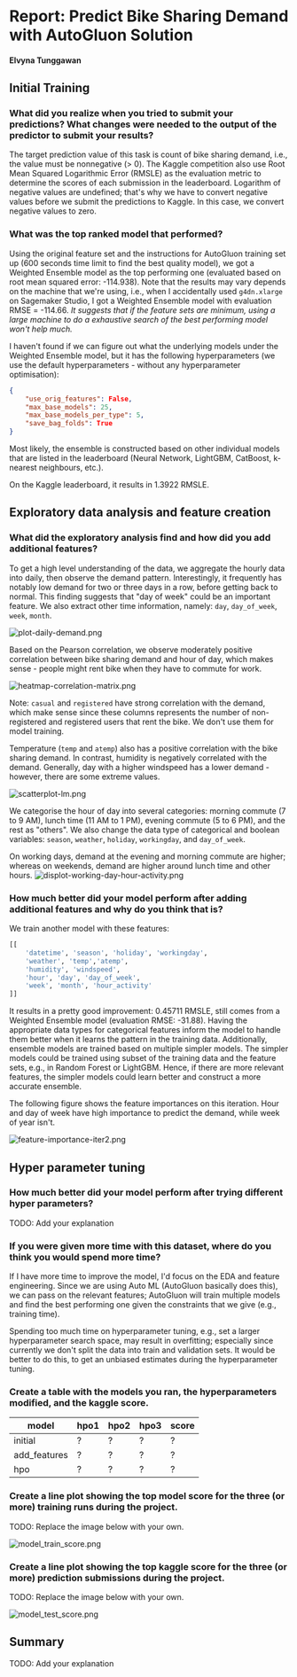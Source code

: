 # Report: Predict Bike Sharing Demand with AutoGluon Solution
#### Elvyna Tunggawan

## Initial Training
### What did you realize when you tried to submit your predictions? What changes were needed to the output of the predictor to submit your results?

The target prediction value of this task is count of bike sharing demand, i.e., the value must be nonnegative (> 0). The Kaggle competition also use Root Mean Squared Logarithmic Error (RMSLE) as the evaluation metric to determine the scores of each submission in the leaderboard. Logarithm of negative values are undefined; that's why we have to convert negative values before we submit the predictions to Kaggle. In this case, we convert negative values to zero.

### What was the top ranked model that performed?

Using the original feature set and the instructions for AutoGluon training set up (600 seconds time limit to find the best quality model), we got a Weighted Ensemble model as the top performing one (evaluated based on root mean squared error: -114.938). Note that the results may vary depends on the machine that we're using, i.e., when I accidentally used `g4dn.xlarge` on Sagemaker Studio, I got a Weighted Ensemble model with evaluation RMSE = -114.66. *It suggests that if the feature sets are minimum, using a large machine to do a exhaustive search of the best performing model won't help much.*

I haven't found if we can figure out what the underlying models under the Weighted Ensemble model, but it has the following hyperparameters (we use the default hyperparameters - without any hyperparameter optimisation):
```json
{
    "use_orig_features": False,
    "max_base_models": 25,
    "max_base_models_per_type": 5,
    "save_bag_folds": True
}
```

Most likely, the ensemble is constructed based on other individual models that are listed in the leaderboard (Neural Network, LightGBM, CatBoost, k-nearest neighbours, etc.).

On the Kaggle leaderboard, it results in 1.3922 RMSLE.


## Exploratory data analysis and feature creation
### What did the exploratory analysis find and how did you add additional features?
To get a high level understanding of the data, we aggregate the hourly data into daily, then observe the demand pattern. Interestingly, it frequently has notably low demand for two or three days in a row, before getting back to normal. This finding suggests that "day of week" could be an important feature. We also extract other time information, namely: `day`, `day_of_week`, `week`, `month`.

![plot-daily-demand.png](img/report/train-actual-demand-daily.png)

Based on the Pearson correlation, we observe moderately positive correlation between bike sharing demand and hour of day, which makes sense - people might rent bike when they have to commute for work. 

![heatmap-correlation-matrix.png](img/report/heatmap-correlation-matrix.png)

Note: `casual` and `registered` have strong correlation with the demand, which make sense since these columns represents the number of non-registered and registered users that rent the bike. We don't use them for model training.

Temperature (`temp` and `atemp`) also has a positive correlation with the bike sharing demand. In contrast, humidity is negatively correlated with the demand. Generally, day with a higher windspeed has a lower demand - however, there are some extreme values.

![scatterplot-lm.png](img/report/scatterplot-lm.png)


We categorise the hour of day into several categories: morning commute (7 to 9 AM), lunch time (11 AM to 1 PM), evening commute (5 to 6 PM), and the rest as "others". We also change the data type of categorical and boolean variables: `season`, `weather`, `holiday`, `workingday`, and `day_of_week`.

On working days, demand at the evening and morning commute are higher; whereas on weekends, demand are higher around lunch time and other hours.
![displot-working-day-hour-activity.png](img/report/displot-working-day-hour-activity.png)


### How much better did your model perform after adding additional features and why do you think that is?

We train another model with these features:

```python
[[
    'datetime', 'season', 'holiday', 'workingday', 
    'weather', 'temp','atemp', 
    'humidity', 'windspeed', 
    'hour', 'day', 'day_of_week',
    'week', 'month', 'hour_activity'
]]
```

It results in a pretty good improvement: 0.45711 RMSLE, still comes from a Weighted Ensemble model (evaluation RMSE: -31.88). Having the appropriate data types for categorical features inform the model to handle them better when it learns the pattern in the training data. Additionally, ensemble models are trained based on multiple simpler models. The simpler models could be trained using subset of the training data and the feature sets, e.g., in Random Forest or LightGBM. Hence, if there are more relevant features, the simpler models could learn better and construct a more accurate ensemble.

The following figure shows the feature importances on this iteration. Hour and day of week have high importance to predict the demand, while week of year isn't.

![feature-importance-iter2.png](img/report/feature-importance-iter2.png)

## Hyper parameter tuning
### How much better did your model perform after trying different hyper parameters?
TODO: Add your explanation

### If you were given more time with this dataset, where do you think you would spend more time?

If I have more time to improve the model, I'd focus on the EDA and feature engineering. Since we are using Auto ML (AutoGluon basically does this), we can pass on the relevant features; AutoGluon will train multiple models and find the best performing one given the constraints that we give (e.g., training time).

Spending too much time on hyperparameter tuning, e.g., set a larger hyperparameter search space, may result in overfitting; especially since currently we don't split the data into train and validation sets. It would be better to do this, to get an unbiased estimates during the hyperparameter tuning.

### Create a table with the models you ran, the hyperparameters modified, and the kaggle score.
|model|hpo1|hpo2|hpo3|score|
|--|--|--|--|--|
|initial|?|?|?|?|
|add_features|?|?|?|?|
|hpo|?|?|?|?|

### Create a line plot showing the top model score for the three (or more) training runs during the project.

TODO: Replace the image below with your own.

![model_train_score.png](img/model_train_score.png)

### Create a line plot showing the top kaggle score for the three (or more) prediction submissions during the project.

TODO: Replace the image below with your own.

![model_test_score.png](img/model_test_score.png)

## Summary
TODO: Add your explanation